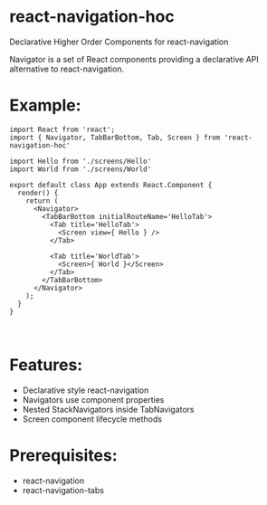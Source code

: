 # react-navigation-hoc
Declarative Higher Order Components for react-navigation

Navigator is a set of React components providing a declarative API alternative to react-navigation.

# Example: #

    import React from 'react';
    import { Navigator, TabBarBottom, Tab, Screen } from 'react-navigation-hoc'
    
    import Hello from './screens/Hello'
    import World from './screens/World'
    
    export default class App extends React.Component {
      render() {
        return (
          <Navigator>
            <TabBarBottom initialRouteName='HelloTab'>
              <Tab title='HelloTab'>
                <Screen view={ Hello } />
              </Tab>
    
              <Tab title='WorldTab'>
                <Screen>{ World }</Screen>
              </Tab>
            </TabBarBottom>
          </Navigator>
        );
      }
    }

<br>

# Features: #
- Declarative style react-navigation
- Navigators use component properties
- Nested StackNavigators inside TabNavigators
- Screen component lifecycle methods

# Prerequisites: #
- react-navigation
- react-navigation-tabs

